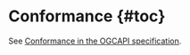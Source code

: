 # Conformance {#toc}


See [Conformance in the OGCAPI specification](https://docs.ogc.org/DRAFTS/20-004.html#conformance_class).
